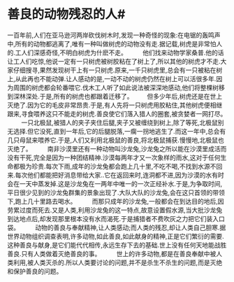 # 善良的动物残忍的人#
一百年前,人们在亚马逊河两岸砍伐树木时,发现一种奇怪的现象:在电锯的轰鸣声中,所有的动物都逃离了,唯有一种叫做树虎的动物没有走.据记载,树虎是非常怕人的.工人们深感奇怪,不明白树虎为什麽不走。 
　　 他们找来动物学家桑普.他的话让工人们吃惊,他说一定有一只树虎被树胶粘在了树上了,所以其他的树虎才不走.大家仔细搜寻,果然发现树干上有一只树虎.原来,一千只树虎里,总会有一只被粘在树上,从此再也不能动弹.让人感动的是,一动不动的树虎仍然在树上可以活很多年.因为周围的树虎都会轮番喂它.伐木工人听了如此说法被深深地感动,他们将整棵树移到深林深处.于是,所有的树虎也都跟着迁移了。 
　　但多少年后,树虎还是在世上灭绝了.因为它的毛皮非常昂贵.于是,有人先将一只树虎用胶粘住,其他树虎便相继跟来,寻食喂养这只不能走的树虎.善良使它们落入猎人的圈套,被贪婪者一网打尽。 
　　 一只北极鼠,被猎人的夹子夹住后腿,夹子又被缠绕到树上,除了等死,北极鼠别无选择.但它没死,直到一年后,它的后腿脱落,一瘸一拐地逃生了.而这一年中,总会有几只母鼠来喂养它.于是,人们又利用北极鼠的善良,将北极鼠捕获.慢慢地,北极鼠也灭绝了。 
　　 南非沙漠里还有一种动物叫沙龙兔,沙龙兔之所以能在沙漠里成活而没有干死,完全是因为一种团结精神.沙漠每两年才又一次象样的雨水,这对于任何生命都极为珍贵.每次下雨,成年的沙龙兔都会跑上几十里,不吃不喝,不找到水源不回来.每次他们都能把好消息带给大家..它在返回来时,连洞都不进,因为沙漠的水有时会在一天中蒸发掉.这是沙龙兔在一两年中唯一的一次正经补水.于是,为争取时间,平日很少见到的沙龙兔群集的景象出现了.大队大队的沙龙兔,会在这只首领的带领下,跑上几十里路去喝水。 
　　 而那只成年的沙龙兔,一般都会在到达目的地后,因劳累过度而死去.又是人类,利用沙龙兔的这一特点,故意设置假水源,当大批沙龙兔到达地点后,却发现那里根本没有水而渴死.于是捕猎者不费吹灰之力把它们装入口袋。 
　　 动物的善良与奉献精神,让人类感动;而人类的残忍,却让人类自己胆寒.据世界动物组织调查表明,许多动物,如此善良,如此献身的精神,正是它们繁衍的需要.这种善良与献身,是它们能代代相传,永远生存下去的基础.世上没有任何天地能战胜善良.只有人类做着灭绝善良的事。 
　　 世上的许多动物,都是在善良奉献中被人类利用,被人类灭杀的.所以人类要讨论的问题,并不是杀生不杀生的问题,而是灭绝和保护善良的问题。
 